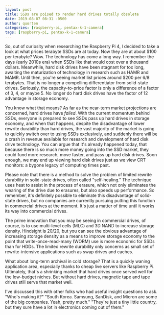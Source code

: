 ```yaml
---
layout: post
title: SSDs are poised to render hard drives totally obsolete
date: 2019-08-07 08:31 -0500
author: quorten
categories: [raspberry-pi, pentax-k-1-camera]
tags: [raspberry-pi, pentax-k-1-camera]
---
```


So, out of curiosity when researching the Raspberry Pi 4, I decided to
take a look at what prices terabyte SSDs are at today.  Now they are
at about $100 per terabyte?  Wow.  The technology has come a long way.
I remember the days (early 2010s era) when SSDs like that would cost
over a thousand dollars.  Meanwhile, hard disk drives have been
stagnant for too long, awaiting the maturization of technology in
research such as HAMR and MAMR.  Until then, you're seeing market list
prices around $200 per 6/8 terabytes.  That is no longer a compelling
differentiator from solid-state drives.  Seriously, the
capacity-to-price factor is only a difference of a factor of 3, 4, or
maybe 5.  No longer do hard disk drives have the factor of 12
advantage in storage economy.

You know what that means?  As far as the near-term market projections
are concerned, hard drives have _failed_.  With the current momentum
behind SSDs, everyone is prepared to see SSDs pass up hard drives in
storage economy, and when that happens, despite the disadvantage of
lower rewrite durability than hard drives, the vast majority of the
market is going to quickly switch over to using SSDs exclusively, and
suddenly there will be a crash in revenue available for research and
development of hard disk drive technology.  You can argue that it's
already happened today, that because there is so much more money going
into the SSD market, they could fund more research, move faster, and
pass up hard disk drives.  Soon enough, we may end up viewing hard
disk drives just as we view CRT monitors: a bygone legacy of computing
times past.

<!-- more -->

Please note that there is a method to solve the problem of limited
rewrite durability in solid-state drives, often called "self-healing."
The technique uses heat to assist in the process of erasure, which not
only eliminates the wearing of the drive due to erasures, but also
speeds up performance.  So remember, it's definitely possible to
eliminate this disadvantage of solid-state drives, but no companies
are currently pursuing putting this function in commercial drives at
the moment.  It's just a matter of time until it works its way into
commercial drives.

The prime innovation that you may be seeing in commercial drives, of
course, is to use multi-level cells (MLC) and 3D NAND to increase
storage density.  Hindsight is 20/20, but you can see the obvious
advantage of increasing storage density as a means to improve storage
economy to the point that write-once-read-many (WORM) use is more
economic for SSDs than for HDDs.  The limited rewrite durability only
concerns as small set of rewrite-intensive applications such as swap
drives and caches.

What about long-term archival in cold storage?  That is a quickly
waning application area, especially thanks to cheap live servers like
Raspberry Pi.  Ultimately, that's a shrinking market that hard drives
once served well for the low-budget niches.  But without hard drives,
magnetic tape and tape drives still serve that market well.

I've discussed this with other folks who had useful insight questions
to ask.  "Who's making it?"  "South Korea.  Samsung, SanDisk, and
Micron are some of the big companies.  Yeah, pretty much."  "They're
just a tiny little country, but they sure have a lot in electronics
coming out of them."
